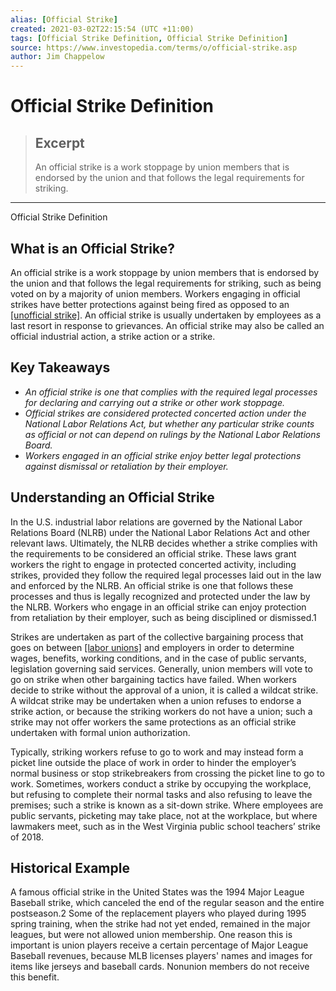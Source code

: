 ```yaml
---
alias: [Official Strike]
created: 2021-03-02T22:15:54 (UTC +11:00)
tags: [Official Strike Definition, Official Strike Definition]
source: https://www.investopedia.com/terms/o/official-strike.asp
author: Jim Chappelow
---
```


# Official Strike Definition

> ## Excerpt
> An official strike is a work stoppage by union members that is endorsed by the union and that follows the legal requirements for striking.

---

Official Strike Definition
## What is an Official Strike?

An official strike is a work stoppage by union members that is endorsed by the union and that follows the legal requirements for striking, such as being voted on by a majority of union members. Workers engaging in official strikes have better protections against being fired as opposed to an [[unofficial strike]](https://www.investopedia.com/terms/u/unofficial-strike.asp). An official strike is usually undertaken by employees as a last resort in response to grievances. An official strike may also be called an official industrial action, a strike action or a strike.

## Key Takeaways

-   _An official strike is one that complies with the required legal processes for declaring and carrying out a strike or other work stoppage._
-   _Official strikes are considered protected concerted action under the National Labor Relations Act, but whether any particular strike counts as official or not can depend on rulings by the National Labor Relations Board._ 
-   _Workers engaged in an official strike enjoy better legal protections against dismissal or retaliation by their employer._

## Understanding an Official Strike

In the U.S. industrial labor relations are governed by the National Labor Relations Board (NLRB) under the National Labor Relations Act and other relevant laws. Ultimately, the NLRB decides whether a strike complies with the requirements to be considered an official strike. These laws grant workers the right to engage in protected concerted activity, including strikes, provided they follow the required legal processes laid out in the law and enforced by the NLRB. An official strike is one that follows these processes and thus is legally recognized and protected under the law by the NLRB. Workers who engage in an official strike can enjoy protection from retaliation by their employer, such as being disciplined or dismissed.1 

Strikes are undertaken as part of the collective bargaining process that goes on between [[labor unions]](https://www.investopedia.com/terms/l/labor-union.asp) and employers in order to determine wages, benefits, working conditions, and in the case of public servants, legislation governing said services. Generally, union members will vote to go on strike when other bargaining tactics have failed. When workers decide to strike without the approval of a union, it is called a wildcat strike. A wildcat strike may be undertaken when a union refuses to endorse a strike action, or because the striking workers do not have a union; such a strike may not offer workers the same protections as an official strike undertaken with formal union authorization.

Typically, striking workers refuse to go to work and may instead form a picket line outside the place of work in order to hinder the employer’s normal business or stop strikebreakers from crossing the picket line to go to work. Sometimes, workers conduct a strike by occupying the workplace, but refusing to complete their normal tasks and also refusing to leave the premises; such a strike is known as a sit-down strike. Where employees are public servants, picketing may take place, not at the workplace, but where lawmakers meet, such as in the West Virginia public school teachers’ strike of 2018.

## Historical Example

A famous official strike in the United States was the 1994 Major League Baseball strike, which canceled the end of the regular season and the entire postseason.2 Some of the replacement players who played during 1995 spring training, when the strike had not yet ended, remained in the major leagues, but were not allowed union membership. One reason this is important is union players receive a certain percentage of Major League Baseball revenues, because MLB licenses players' names and images for items like jerseys and baseball cards. Nonunion members do not receive this benefit.
